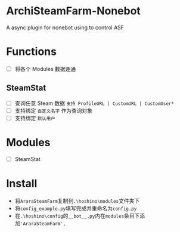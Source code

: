 # ArchiSteamFarm-Nonebot
A async plugin for nonebot using to control ASF

# Functions
- [ ] 将各个 Modules 数据连通
 ## SteamStat
   - [ ] 查询任意 Steam 数据  `支持 ProfileURL | CustomURL | CustomUser* `
   - [ ] 支持绑定 `自定义名字` 作为查询对象
   - [ ] 支持绑定 `默认用户`

# Modules
 - [ ] SteamStat

# Install
 - 将`AraraSteamFarm`复制到`.\hoshino\modules`文件夹下
 - 将`config_example.py`填写完成并重命名为`config.py`
 - 在`.\hoshino\config`的`__bot__.py`内在`modules`条目下添加`'AraraSteamFarm',`
